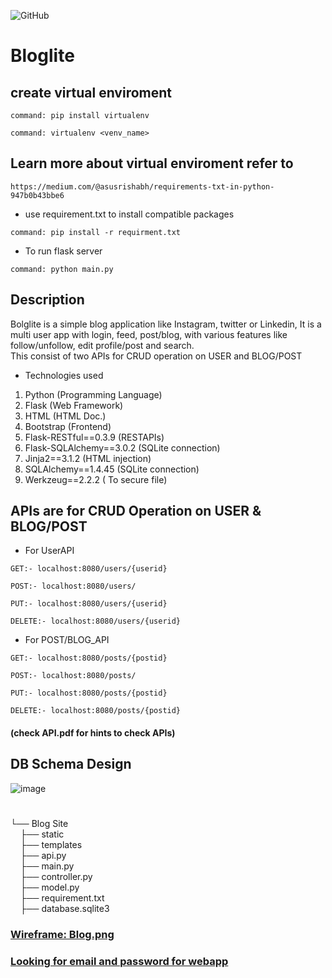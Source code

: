 ![GitHub](https://img.shields.io/github/license/rishabh11336/Blogsite)
# Bloglite
## create virtual enviroment
```
command: pip install virtualenv
```
```
command: virtualenv <venv_name>
```
## Learn more about virtual enviroment refer to
```
https://medium.com/@asusrishabh/requirements-txt-in-python-947b0b43bbe6
```
- use requirement.txt to install compatible packages
```
command: pip install -r requirment.txt
```
- To run flask server
```
command: python main.py
```

## Description
Bolglite is a simple blog application like Instagram, twitter or Linkedin, It is a multi user app with
login, feed, post/blog, with various features like follow/unfollow, edit profile/post and search.<br>
This consist of two APIs for CRUD operation on USER and BLOG/POST
- Technologies used
1. Python (Programming Language)
2. Flask (Web Framework)
3. HTML (HTML Doc.)
4. Bootstrap (Frontend)
5. Flask-RESTful==0.3.9 (RESTAPIs)
6. Flask-SQLAlchemy==3.0.2 (SQLite connection)
7. Jinja2==3.1.2 (HTML injection)
8. SQLAlchemy==1.4.45 (SQLite connection)
9. Werkzeug==2.2.2 ( To secure file)

## APIs are for CRUD Operation on USER & BLOG/POST
- For UserAPI
```
GET:- localhost:8080/users/{userid}
```
```
POST:- localhost:8080/users/
```
```
PUT:- localhost:8080/users/{userid}
```
```
DELETE:- localhost:8080/users/{userid}
```
- For POST/BLOG_API
```
GET:- localhost:8080/posts/{postid}
```
```
POST:- localhost:8080/posts/
```
```
PUT:- localhost:8080/posts/{postid}
```
```
DELETE:- localhost:8080/posts/{postid}
```
#### (check API.pdf for hints to check APIs)
## DB Schema Design
![image](https://user-images.githubusercontent.com/67859818/218969616-cdd254ba-9204-4f4f-9482-bbf4a13043e9.png)

# 
└── Blog Site<br>
&nbsp;&nbsp;&nbsp;&nbsp;├── static<br>
&nbsp;&nbsp;&nbsp;&nbsp;├── templates<br>
&nbsp;&nbsp;&nbsp;&nbsp;├── api.py<br>
&nbsp;&nbsp;&nbsp;&nbsp;├── main.py<br>
&nbsp;&nbsp;&nbsp;&nbsp;├── controller.py<br>
&nbsp;&nbsp;&nbsp;&nbsp;├── model.py<br>
&nbsp;&nbsp;&nbsp;&nbsp;├── requirement.txt<br>
&nbsp;&nbsp;&nbsp;&nbsp;├── database.sqlite3<br>

### [Wireframe: Blog.png](https://github.com/rishabh11336/Blogsite/blob/main/Blog.png)
### [Looking for email and password for webapp](https://github.com/rishabh11336/Blogsite/blob/main/Blog%20Site/README.md#for-testing-username-in-current-database)
